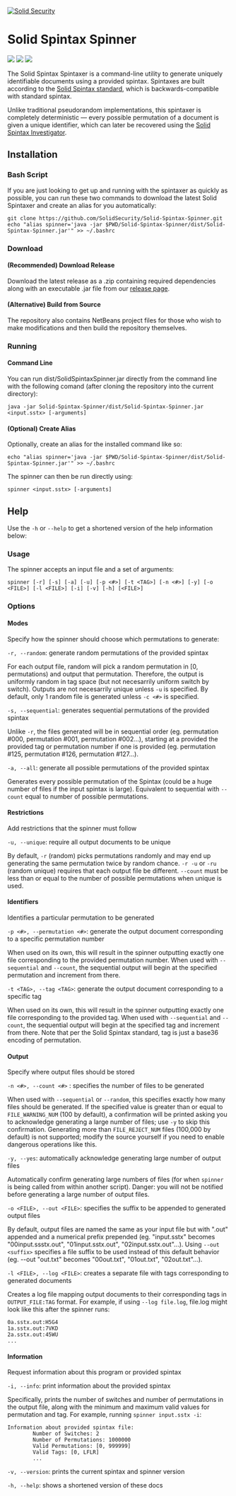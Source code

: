 [![Solid Security](https://www.solidsecurity.co/wp-content/uploads/2020/03/logo-18-7.png "Solid Security")](https://solidsecurity.co "Solid Security")
# Solid Spintax Spinner
![](https://img.shields.io/github/tag/SolidSecurity/Solid-Spintax-Spinner.svg) ![](https://img.shields.io/github/release/SolidSecurity/Solid-Spintax-Spinner.svg) ![](https://img.shields.io/github/issues/SolidSecurity/Solid-Spintax-Spinner.svg)

The Solid Spintax Spintaxer is a command-line utility to generate uniquely identifiable documents using a provided spintax. Spintaxes are built according to the [Solid Spintax standard](https://github.com/SolidSecurity/Solid-Spintax-Specification), which is backwards-compatible with standard spintax.

Unlike traditional pseudorandom implementations, this spintaxer is completely deterministic &mdash; every possible permutation of a document is given a unique identifier, which can later be recovered using the [Solid Spintax Investigator](https://github.com/SolidSecurity/Solid-Spintax-Investigator).

## Installation
### Bash Script
If you are just looking to get up and running with the spintaxer as quickly as possible, you can run these two commands to download the latest Solid Spintaxer and create an alias for you automatically:

```
git clone https://github.com/SolidSecurity/Solid-Spintax-Spinner.git
echo "alias spinner='java -jar $PWD/Solid-Spintax-Spinner/dist/Solid-Spintax-Spinner.jar'" >> ~/.bashrc
```

### Download
#### (Recommended) Download Release
Download the latest release as a .zip containing required dependencies along with an executable .jar file from our [release page](https://github.com/SolidSecurity/Solid-Spintax-Specification/releases).

#### (Alternative) Build from Source
The repository also contains NetBeans project files for those who wish to make modifications and then build the repository themselves.

### Running
#### Command Line
You can run dist/SolidSpintaxSpinner.jar directly from the command line with the following comand (after cloning the repository into the current directory):

`java -jar Solid-Spintax-Spinner/dist/Solid-Spintax-Spinner.jar <input.sstx> [-arguments]`

#### (Optional) Create Alias
Optionally, create an alias for the installed command like so:

`echo "alias spinner='java -jar $PWD/Solid-Spintax-Spinner/dist/Solid-Spintax-Spinner.jar'" >> ~/.bashrc`

The spinner can then be run directly using:

`spinner <input.sstx> [-arguments]`

## Help
Use the `-h` or `--help` to get a shortened version of the help information below:

### Usage
The spinner accepts an input file and a set of arguments:

`spinner [-r] [-s] [-a] [-u] [-p <#>] [-t <TAG>] [-n <#>] [-y] [-o <FILE>] [-l <FILE>] [-i] [-v] [-h] [<FILE>]`

### Options
#### Modes
 Specify how the spinner should choose which permutations to generate:

`-r, --random`: generate random permutations of the provided spintax

For each output file, random will pick a random permutation in [0, permutations) and output that permutation. Therefore, the output is uniformly random in tag space (but not necesarrily uniform switch by switch). Outputs are not necesarrily unique unless `-u` is specified. By default, only 1 random file is generated unless `-c <#>` is specified.

`-s, --sequential`: generates sequential permutations of the provided spintax

Unlike `-r`, the files generated will be in sequential order (eg. permutation #000, permutation #001, permutation #002...), starting at a provided the provided tag or permutation number if one is provided (eg. permutation #125, permutation #126, permutation #127...).

`-a, --all`: generate all  possible  permutations  of  the  provided spintax

Generates every possible permutation of the Spintax (could be a huge number of files if the input spintax is large). Equivalent to sequential with `--count` equal to number of possible permutations.

#### Restrictions
Add restrictions that the spinner must follow

`-u, --unique`: require all output documents to be unique

By default, `-r` (random) picks permutations randomly and may end up generating the same permutation twice by random chance. `-r -u` or `-ru` (random unique) requires that each output file be different. `--count` must be less than or equal to the number of possible permutations when unique is used.

#### Identifiers
Identifies a particular permutation to be generated

`-p <#>, --permutation <#>`: generate  the  output   document   corresponding  to  a specific permutation number

When used on its own, this will result in the spinner outputting exactly one file corresponding to the provided permutation number. When used with `--sequential` and `--count`, the sequential output will begin at the specified permutation and increment from there.

`-t <TAG>, --tag <TAG>`:  generate  the  output   document   corresponding  to  a specific tag

When used on its own, this will result in the spinner outputting exactly one file corresponding to the provided tag. When used with `--sequential` and `--count`, the sequential output will begin at the specified tag and increment from there. Note that per the Solid Spintax standard, tag is just a base36 encoding of permutation.

#### Output
Specify where output files should be stored

`-n <#>, --count <#>` : specifies the number of files to be generated

When used with `--sequential` or `--random`, this specifies exactly how many files should be generated. If the specified value is greater than or equal to `FILE_WARNING_NUM` (100 by default), a confirmation will be printed asking you to acknowledge generating a large number of files; use `-y` to skip this confirmation. Generating more than `FILE_REJECT_NUM` files (100,000 by default) is not supported; modify the source yourself if you need to enable dangerous operations like this.

`-y, --yes`: automatically acknowledge  generating  large  number of output files

Automatically confirm generating large numbers of files (for when `spinner` is being called from within another script). Danger: you will not be notified before generating a large number of output files.

`-o <FILE>, --out <FILE>`: specifies  the  suffix  to  be  appended  to  generated output files

By default, output files are named the same as your input file but with ".out" appended and a numerical prefix prepended (eg. "input.sstx" becomes "00input.ssstx.out", "01input.sstx.out", "02input.sstx.out"...). Using `--out <suffix>` specifies a file suffix to be used instead of this default behavior (eg. --out "out.txt" becomes "00out.txt", "01out.txt", "02out.txt"...).

`-l <FILE>, --log <FILE>`: creates a  separate  file  with  tags  corresponding to  generated documents

Creates a log file mapping output documents to their corresponding tags in `OUTPUT_FILE:TAG` format. For example, if using `--log file.log`, file.log might look like this after the spinner runs:

```
0a.sstx.out:H5G4
1a.sstx.out:7VKD
2a.sstx.out:45WU
...
```

#### Information
Request information about this program or provided spintax

`-i, --info`: print information about the provided spintax

Specifically, prints the number of switches and number of permutations in the output file, along with the minimum and maximum valid values for permutation and tag. For example, running `spinner input.sstx -i`:

```
Information about provided spintax file:
        Number of Switches: 2
        Number of Permutations: 1000000
        Valid Permutations: [0, 999999]
        Valid Tags: [0, LFLR]
		...
```

`-v, --version`: prints the current spintax and spinner version

`-h, --help`: shows a shortened version of these docs